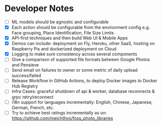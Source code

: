 # Developer Notes

- [ ] ML models should be agnostic and configurable
- [x] Each action should be configurable from the environment config e.g. Face grouping, Place Identification, File Size Limits
- [x] API-first techniques and then build Web UI & Mobile Apps
- [x] Demos can include: deployment on Fly, Heroku, other SaaS, hosting on Raspberry Pis and dockerized deployment on Cloud
- [x] Logging to make sure consistency across several components
- [ ] Give a comparison of supported file formats between Google Photos and Pensieve
- [ ] Send email on failures to owner or some metric of daily upload success/failed
- [ ] Release Workflow in GitHub Actions, to deploy Docker images to Docker Hub Registry
- [ ] Infra Cases: graceful shutdown of api & worker, database reconnects & grpc retry/reconnect
- [ ] i18n support for languages incrementally: English, Chinese, Japanese, German, French, etc.
- [ ] Try to achieve best ratings incrementally as on: https://github.com/meichthys/foss_photo_libraries
